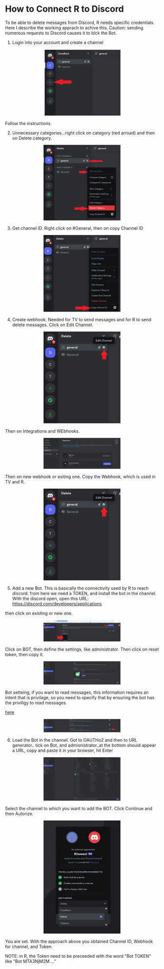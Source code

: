 # How to Connect R to Discord
To be able to delete messages from Discord, R needs specific credentials. Here I describe the working apprach to achive this. Caution: sending numerous requests to Discord causes it to blck the Bot.

1. Login into your account and create a channel

<p align="center">
<img src="https://github.com/Camilo-Mora/ConnectR_to_Discord/blob/main/Images/CreateChannel.png" width=50% >
</p>

Follow the instructions.

2. Unnecessary categories...right click on category (red arroad) and then on Delete category.

<p align="center">
<img src="https://github.com/Camilo-Mora/ConnectR_to_Discord/blob/main/Images/Clear.png" width=50% >
</p>

3. Get channel ID. Right click on #General, then on copy Channel ID

<p align="center">
<img src="https://github.com/Camilo-Mora/ConnectR_to_Discord/blob/main/Images/ChanelID.png" width=50% >
</p>

4. Create webhook. Needed for TV to send messages and for R to send delete messages.
Click on Edit Channel.
<p align="center">
<img src="https://github.com/Camilo-Mora/ConnectR_to_Discord/blob/main/Images/WEbHook.png" width=50% >
</p>

Then on Integrations and WEbhooks.
<p align="center">
<img src="https://github.com/Camilo-Mora/ConnectR_to_Discord/blob/main/Images/Integrations.png" width=50% >
</p>

Then on new webhook or exiting one. Copy the Webhook, which is used in TV and R.

<p align="center">
<img src="https://github.com/Camilo-Mora/ConnectR_to_Discord/blob/main/Images/WEbHook.png" width=50% >
</p>

5. Add a new Bot. This is basically the connectivity used by R to reach discord. from here we need a TOKEN, and install the bot in the channel.
   With the discord open, open this URL: https://discord.com/developers/applications

then click on existing or new one.

<p align="center">
<img src="https://github.com/Camilo-Mora/ConnectR_to_Discord/blob/main/Images/BOT.png" width=50% >
</p>

Click on BOT, then define the settings, like administrator. Then click on reset token, then copy it.
<p align="center">
<img src="https://github.com/Camilo-Mora/ConnectR_to_Discord/blob/main/Images/BotToken.png" width=50% >
</p>


Bot setteing, if you want to read messages, this information requires an intent that is privilage, so you need to specify that by ensuring the bot has the priviligy to read messages.

[here]([https://pages.github.com/](https://discordjs.guide/popular-topics/intents.html#error-disallowed-intents))

<p align="center">
<img src="https://github.com/Camilo-Mora/ConnectR_to_Discord/blob/main/Images/Privilegies.png" width=50% >
</p>

6. Load the Bot in the channel. Got to OAUTHo2 and then to URL generator.. tick on Bot, and admisnistrator..at the bottom should appear a URL, copy and paste it in your browser, hit Enter
<p align="center">
<img src="https://github.com/Camilo-Mora/ConnectR_to_Discord/blob/main/Images/RegisterBot.png" width=50% >
</p>






Select the channel to which you want to add the BOT. Click Continue and then Autorize.
<p align="center">
<img src="https://github.com/Camilo-Mora/ConnectR_to_Discord/blob/main/Images/Auto.png" width=50% >
</p>

You are set. With the approach above you obtained Channel ID, Webhook for channel, and Token.

NOTE: in R, the Token need to be preceeded with the word "Bot TOKEN" like "Bot MTA3NjM2M...."
